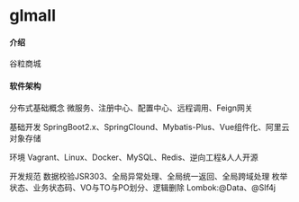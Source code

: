 # glmall

#### 介绍
谷粒商城

#### 软件架构

分布式基础概念
微服务、注册中心、配置中心、远程调用、Feign网关


基础开发
SpringBoot2.x、SpringClound、Mybatis-Plus、Vue组件化、阿里云对象存储

环境
Vagrant、Linux、Docker、MySQL、Redis、逆向工程&人人开源

开发规范
数据校验JSR303、全局异常处理、全局统一返回、全局跨域处理
枚举状态、业务状态码、VO与TO与PO划分、逻辑删除
Lombok:@Data、@Slf4j





